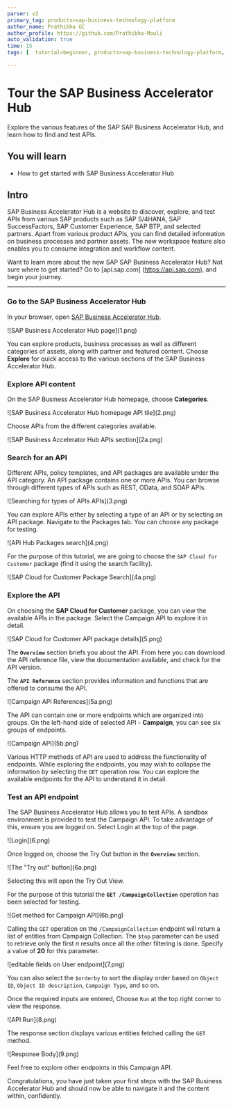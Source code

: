 ```yaml
---
parser: v2
primary_tag: products>sap-business-technology-platform
author_name: Prathibha GC
author_profile: https://github.com/Prathibha-Mouli
auto_validation: true
time: 15
tags: [  tutorial>beginner, products>sap-business-technology-platform, topic>sap-api-business-hub  ]

---
```


# Tour the SAP Business Accelerator Hub
<!-- description --> Explore the various features of the SAP SAP Business Accelerator Hub, and learn how to find and test APIs.

## You will learn
- How to get started with SAP Business Accelerator Hub

## Intro
SAP Business Accelerator Hub is a website to discover, explore, and test APIs from various SAP products such as SAP S/4HANA, SAP SuccessFactors, SAP Customer Experience, SAP BTP, and selected partners. Apart from various product APIs, you can find detailed information on business processes and partner assets. The new workspace feature also enables you to consume integration and workflow content.

Want to learn more about the new SAP SAP Business Accelerator Hub? Not sure where to get started? Go to [api.sap.com] (https://api.sap.com), and begin your journey.

---

### Go to the SAP Business Accelerator Hub
In your browser, open [SAP Business Accelerator Hub](https://api.sap.com/).

<!-- border -->![SAP Business Accelerator Hub page](1.png)

You can explore products, business processes as well as different categories of assets, along with partner and featured content. Choose **Explore** for quick access to the various sections of the SAP Business Accelerator Hub.

### Explore API content
On the SAP Business Accelerator Hub homepage, choose **Categories**.

<!-- border -->![SAP Business Accelerator Hub homepage API tile](2.png)

Choose APIs from the different categories available.

<!-- border -->![SAP Business Accelerator Hub APIs section](2a.png)

### Search for an API

Different APIs, policy templates, and API packages are available under the API category. An API package contains one or more APIs. You can browse through different types of APIs such as REST, OData, and SOAP APIs.

<!-- border -->![Searching for types of APIs APIs](3.png)

You can explore APIs either by selecting a type of an API or by selecting an API package. Navigate to the Packages tab. You can choose any package for testing.

<!-- border -->![API Hub Packages search](4.png)

For the purpose of this tutorial, we are going to choose the `SAP Cloud for Customer` package (find it using the search facility).

<!-- border -->![SAP Cloud for Customer Package Search](4a.png)

### Explore the API

On choosing the **SAP Cloud for Customer** package, you can view the available APIs in the package. Select the Campaign API to explore it in detail.

<!-- border -->![SAP Cloud for Customer API package details](5.png)

The **`Overview`** section briefs you about the API. From here you can download the API reference file, view the documentation available, and check for the API version.

The **`API Reference`** section provides information and functions that are offered to consume the API.

<!-- border -->![Campaign API References](5a.png)

The API can contain one or more endpoints which are organized into groups. On the left-hand side of selected API - **Campaign**, you can see six groups of endpoints.

<!-- border -->![Campaign API](5b.png)

Various HTTP methods of API are used to address the functionality of endpoints. While exploring the endpoints, you may wish to collapse the information by selecting the `GET` operation row. You can explore the available endpoints for the API to understand it in detail.

### Test an API endpoint

The SAP Business Accelerator Hub allows you to test APIs. A sandbox environment is provided to test the Campaign API. To take advantage of this, ensure you are logged on. Select Login at the top of the page.

<!-- border -->![Login](6.png)

Once logged on, choose the Try Out button in the **`Overview`** section.

<!-- border -->![The "Try out" button](6a.png)

Selecting this will open the Try Out View.

For the purpose of this tutorial the **`GET /CampaignCollection`** operation has been selected for testing.

<!-- border -->![Get method for Campaign API](6b.png)

Calling the `GET` operation on the `/CampaignCollection` endpoint will return a list of entities from Campaign Collection. The `$top` parameter can be used to retrieve only the first _n_ results once all the other filtering is done. Specify a value of **20** for this parameter.

<!-- border -->![editable fields on User endpoint](7.png)

You can also select the `$orderby` to sort the display order based on `Object ID`, `Object ID description`, `Campaign Type`, and so on.

Once the required inputs are entered, Choose `Run` at the top right corner to view the response.

<!-- border -->![API Run](8.png)

The response section displays various entities fetched calling the `GET` method.

<!-- border -->![Response Body](9.png)


Feel free to explore other endpoints in this Campaign API.

Congratulations, you have just taken your first steps with the SAP Business Accelerator Hub and should now be able to navigate it and the content within, confidently.
